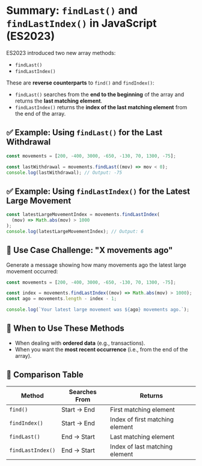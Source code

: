 # Summary: `findLast()` and `findLastIndex()` in JavaScript (ES2023)

ES2023 introduced two new array methods:

- `findLast()`
- `findLastIndex()`

These are **reverse counterparts** to `find()` and `findIndex()`:

- `findLast()` searches from the **end to the beginning** of the array and returns the **last matching element**.
- `findLastIndex()` returns the **index of the last matching element** from the end of the array.

## ✅ Example: Using `findLast()` for the Last Withdrawal

```javascript
const movements = [200, -400, 3000, -650, -130, 70, 1300, -75];

const lastWithdrawal = movements.findLast((mov) => mov < 0);
console.log(lastWithdrawal); // Output: -75
```

## ✅ Example: Using `findLastIndex()` for the Latest Large Movement

```javascript
const latestLargeMovementIndex = movements.findLastIndex(
  (mov) => Math.abs(mov) > 1000
);
console.log(latestLargeMovementIndex); // Output: 6
```

## 🧠 Use Case Challenge: "X movements ago"

Generate a message showing how many movements ago the latest large movement occurred:

```javascript
const movements = [200, -400, 3000, -650, -130, 70, 1300, -75];

const index = movements.findLastIndex((mov) => Math.abs(mov) > 1000);
const ago = movements.length - index - 1;

console.log(`Your latest large movement was ${ago} movements ago.`);
```

## 📌 When to Use These Methods

- When dealing with **ordered data** (e.g., transactions).
- When you want the **most recent occurrence** (i.e., from the end of the array).

## 🔁 Comparison Table

| Method            | Searches From | Returns                         |
| ----------------- | ------------- | ------------------------------- |
| `find()`          | Start → End   | First matching element          |
| `findIndex()`     | Start → End   | Index of first matching element |
| `findLast()`      | End → Start   | Last matching element           |
| `findLastIndex()` | End → Start   | Index of last matching element  |
